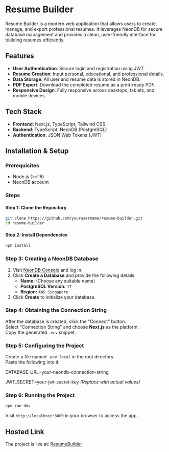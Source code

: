 # Resume Builder

Resume Builder is a modern web application that allows users to create, manage, and export professional resumes. It leverages NeonDB for secure database management and provides a clean, user-friendly interface for building resumes efficiently.

## Features
- **User Authentication**: Secure login and registration using JWT.
- **Resume Creation**: Input personal, educational, and professional details.
- **Data Storage**: All user and resume data is stored in NeonDB.
- **PDF Export**: Download the completed resume as a print-ready PDF.
- **Responsive Design**: Fully responsive across desktops, tablets, and mobile devices.

## Tech Stack
- **Frontend**: Next.js, TypeScript, Tailwind CSS
- **Backend**: TypeScript, NeonDB (PostgreSQL)
- **Authentication**: JSON Web Tokens (JWT)

## Installation & Setup

### Prerequisites
- Node.js (>=18)
- NeonDB account

### Steps

#### Step 1: Clone the Repository
```bash
git clone https://github.com/yourusername/resume-builder.git
cd resume-builder
```

#### Step 2: Install Dependencies
```bash
npm install
```

### Step 3: Creating a NeonDB Database

1. Visit [NeonDB Console](https://console.neon.tech/app/welcome) and log in.
2. Click **Create a Database** and provide the following details:
   - **Name:** (Choose any suitable name)
   - **PostgreSQL Version:** `17`
   - **Region:** `AWS Singapore`
3. Click **Create** to initialize your database.

### Step 4: Obtaining the Connection String

After the database is created, click the "Connect" button.  
Select "Connection String" and choose **Next.js** as the platform.  
Copy the generated `.env` snippet.

### Step 5: Configuring the Project

Create a file named `.env.local` in the root directory.  
Paste the following into it:

DATABASE_URL=your-neondb-connection-string

JWT_SECRET=your-jwt-secret-key
*(Replace with actual values)*

### Step 6: Running the Project

```bash
npm run dev
```

Visit `http://localhost:3000` in your browser to access the app.

## Hosted Link

The project is live at: [ResumeBuilder](https://resume-builder-iota-two.vercel.app)
